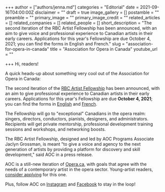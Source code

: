 +++
author = ["authors/jenna.md"]
categories = "Editorial"
date = 2021-09-16T04:00:00Z
disclaimer = ""
draft = true
image_gallery = []
postamble = ""
preamble = ""
primary_image = ""
primary_image_credit = ""
related_articles = []
related_companies = []
related_people = []
short_description = "The second iteration of the RBC Artist Fellowship has been announced, with an aim to give voice and professional experience to Canadian artists in their early careers. Applications for this year's Fellowship are due October 4, 2021; you can find the forms in English and French."
slug = "association-for-opera-in-canada"
title = "Association for Opera in Canada"
youtube_url = ""

+++
Hi, readers!

A quick heads-up about something very cool out of the Association for Opera in Canada:

The second iteration of the [RBC Artist Fellowship](https://www.opera.ca/programs/leadership-innovation-networking-knowledge-link-emerging-artist-programs/) has been announced, with an aim to give professional experience to Canadian artists in their early careers. Applications for this year's Fellowship are due **October 4, 2021**; you can find the forms in [English](https://docs.google.com/forms/d/e/1FAIpQLSdzRnsXTgQRGVKT4byu-JZJCO-Coxk_77wAKSM8hbWrhfl8eA/viewform) and [French](https://docs.google.com/forms/d/e/1FAIpQLSc0nL0rk-aYXAm--K3JKiYRfhQqTH5Or7EHEoaeEneX75qAxw/viewform).

The Fellowship will go to "exceptional" Canadians in the opera realm: singers, directors, conductors, pianists, designers, and administrators. Recipients will get private mentorship, professional development training sessions and workshops, and networking boosts.

The RBC Artist Fellowship, designed and led by AOC Programs Associate Jaclyn Grossman, is meant "to give a voice and agency to the next generation of artists by providing a platform for discovery and skill development," said AOC in a press release. 

AOC is a still-new iteration of [Opera.ca](https://twitter.com/opera_ca), with goals that agree with the needs of a contemporary artist in the opera sector. Young-artist readers, [consider applying](https://www.opera.ca/programs/leadership-innovation-networking-knowledge-link-emerging-artist-programs/) for this one.

Plus, follow AOC on [Instagram](https://www.instagram.com/associationforoperaincanada/) and [Facebook](https://www.facebook.com/operadotca/) to stay in the loop!